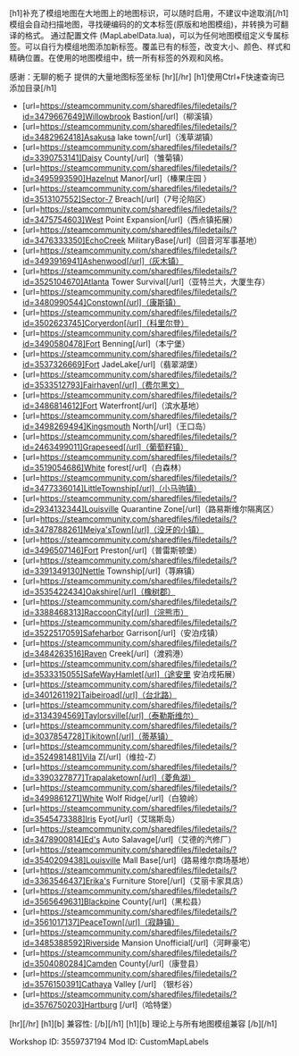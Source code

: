 [h1]补充了模组地图在大地图上的地图标识，可以随时启用，不建议中途取消[/h1]
模组会自动扫描地图，寻找硬编码的的文本标签(原版和地图模组)，并转换为可翻译的格式。
通过配置文件 (MapLabelData.lua)，可以为任何地图模组定义专属标签。可以自行为模组地图添加新标签。覆盖已有的标签，改变大小、颜色、样式和精确位置。在使用的地图模组中，统一所有标签的外观和风格。

感谢：无聊的栀子 提供的大量地图标签坐标
[hr][/hr]
[h1]使用Ctrl+F快速查询已添加目录[/h1]
- [url=https://steamcommunity.com/sharedfiles/filedetails/?id=3479667649]Willowbrook Bastion[/url]（柳溪镇）
- [url=https://steamcommunity.com/sharedfiles/filedetails/?id=3482962418]Asakusa lake town[/url]（浅草湖镇）
- [url=https://steamcommunity.com/sharedfiles/filedetails/?id=3390753141]Daisy County[/url]（雏菊镇）
- [url=https://steamcommunity.com/sharedfiles/filedetails/?id=3495993590]Hazelnut Manor[/url]（榛果庄园 ）
- [url=https://steamcommunity.com/sharedfiles/filedetails/?id=3513107552]Sector-7 Breach[/url]（7号沦陷区）
- [url=https://steamcommunity.com/sharedfiles/filedetails/?id=3475754603]West Point Expansion[/url]（西点镇拓展）
- [url=https://steamcommunity.com/sharedfiles/filedetails/?id=3476333350]EchoCreek MilitaryBase[/url]（回音河军事基地）
- [url=https://steamcommunity.com/sharedfiles/filedetails/?id=3493916941]Ashenwood[/url]（灰木镇）
- [url=https://steamcommunity.com/sharedfiles/filedetails/?id=3525104670]Atlanta Tower Survival[/url]（亚特兰大，大厦生存）
- [url=https://steamcommunity.com/sharedfiles/filedetails/?id=3480990544]Constown[/url]（康斯镇）
- [url=https://steamcommunity.com/sharedfiles/filedetails/?id=3502623745]Coryerdon[/url]（科里尔登）
- [url=https://steamcommunity.com/sharedfiles/filedetails/?id=3490580478]Fort Benning[/url]（本宁堡）
- [url=https://steamcommunity.com/sharedfiles/filedetails/?id=3537326669]Fort JadeLake[/url]（翡翠湖堡）
- [url=https://steamcommunity.com/sharedfiles/filedetails/?id=3533512793]Fairhaven[/url]（费尔黑文）
- [url=https://steamcommunity.com/sharedfiles/filedetails/?id=3486814612]Fort Waterfront[/url]（滨水基地）
- [url=https://steamcommunity.com/sharedfiles/filedetails/?id=3498269494]Kingsmouth North[/url]（王口岛）
- [url=https://steamcommunity.com/sharedfiles/filedetails/?id=2463499011]Grapeseed[/url]（葡萄籽镇）
- [url=https://steamcommunity.com/sharedfiles/filedetails/?id=3519054686]White forest[/url]（白森林）
- [url=https://steamcommunity.com/sharedfiles/filedetails/?id=3477336014]LittleTownship[/url]（小马驹镇）
- [url=https://steamcommunity.com/sharedfiles/filedetails/?id=2934132344]Louisville Quarantine Zone[/url]（路易斯维尔隔离区）
- [url=https://steamcommunity.com/sharedfiles/filedetails/?id=3478788261]Meiya'sTown[/url]（没牙的小镇）
- [url=https://steamcommunity.com/sharedfiles/filedetails/?id=3496507146]Fort Preston[/url]（普雷斯顿堡）
- [url=https://steamcommunity.com/sharedfiles/filedetails/?id=3391349130]Nettle Township[/url]（荨麻镇）
- [url=https://steamcommunity.com/sharedfiles/filedetails/?id=3535422434]Oakshire[/url]（橡树郡）
- [url=https://steamcommunity.com/sharedfiles/filedetails/?id=3388468313]RaccoonCity[/url]（浣熊市）
- [url=https://steamcommunity.com/sharedfiles/filedetails/?id=3522517059]Safeharbor Garrison[/url]（安泊戍镇）
- [url=https://steamcommunity.com/sharedfiles/filedetails/?id=3484263516]Raven Creek[/url]（渡鸦港）
- [url=https://steamcommunity.com/sharedfiles/filedetails/?id=3533315055]SafeWayHamlet[/url]（途安里 安泊戍拓展）
- [url=https://steamcommunity.com/sharedfiles/filedetails/?id=3401261192]Taibeiroad[/url]（台北路）
- [url=https://steamcommunity.com/sharedfiles/filedetails/?id=3134394569]Taylorsville[/url]（泰勒斯维尔）
- [url=https://steamcommunity.com/sharedfiles/filedetails/?id=3037854728]Tikitown[/url]（蒂基镇）
- [url=https://steamcommunity.com/sharedfiles/filedetails/?id=3524981481]Vila Z[/url]（维拉-Z）
- [url=https://steamcommunity.com/sharedfiles/filedetails/?id=3390327877]Trapalaketown[/url]（菱角湖）
- [url=https://steamcommunity.com/sharedfiles/filedetails/?id=3499861271]White Wolf Ridge[/url]（白狼岭）
- [url=https://steamcommunity.com/sharedfiles/filedetails/?id=3545473388]Iris Eyot[/url]（艾瑞斯岛）
- [url=https://steamcommunity.com/sharedfiles/filedetails/?id=3478900814]Ed's Auto Salavage[/url]（艾德的汽修厂）
- [url=https://steamcommunity.com/sharedfiles/filedetails/?id=3540209438]Louisville Mall Base[/url]（路易维尔商场基地）
- [url=https://steamcommunity.com/sharedfiles/filedetails/?id=3363546437]Erika's Furniture Store[/url]（艾丽卡家具店）
- [url=https://steamcommunity.com/sharedfiles/filedetails/?id=3565649631]Blackpine County[/url]（黑松县）
- [url=https://steamcommunity.com/sharedfiles/filedetails/?id=3561017137]PeaceTown[/url]（寂静镇）
- [url=https://steamcommunity.com/sharedfiles/filedetails/?id=3485388592]Riverside Mansion Unofficial[/url]（河畔豪宅）
- [url=https://steamcommunity.com/sharedfiles/filedetails/?id=3504080284]Camden County[/url]（康登县）
- [url=https://steamcommunity.com/sharedfiles/filedetails/?id=3576150391]Cathaya Valley [/url] （银杉谷）
- [url=https://steamcommunity.com/sharedfiles/filedetails/?id=3576750203]Hartburg [/url]（哈特堡）

[hr][/hr]
[h1][b] 兼容性: [/b][/h1]
[h1][b] 理论上与所有地图模组兼容 [/b][/h1]

Workshop ID: 3559737194
Mod ID: CustomMapLabels
